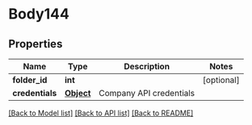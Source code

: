 # Body144

## Properties
Name | Type | Description | Notes
------------ | ------------- | ------------- | -------------
**folder_id** | **int** |  | [optional] 
**credentials** | [**Object**](Object.md) | Company API credentials | 

[[Back to Model list]](../README.md#documentation-for-models) [[Back to API list]](../README.md#documentation-for-api-endpoints) [[Back to README]](../README.md)


